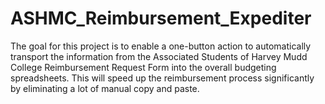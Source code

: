 # ASHMC_Reimbursement_Expediter
The goal for this project is to enable a one-button action to automatically transport the information from the Associated Students of Harvey Mudd College Reimbursement Request Form into the overall budgeting spreadsheets.  This will speed up the reimbursement process significantly by eliminating a lot of manual copy and paste.
